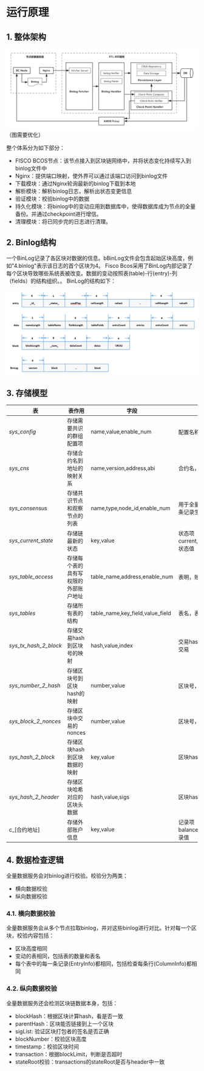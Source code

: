 # 运行原理

## 1. 整体架构

![arch](picture/architecture.png)（图需要优化）

整个体系分为如下部分：

- FISCO BCOS节点：该节点接入到区块链网络中，并将状态变化持续写入到binlog文件中
- Nginx：提供端口映射，使外界可以通过该端口访问到binlog文件
- 下载模块：通过Nginx轮询最新的binlog下载到本地
- 解析模块：解析binlog日志，解析出状态变更信息
- 验证模块：校验binlog中的数据
- 持久化模块：将binlog中的变动应用到数据库中，使得数据库成为节点的全量备份。并通过checkpoint进行增信。
- 清理模块：将已同步完的日志进行清理。


## 2. Binlog结构
一个BinLog记录了各区块对数据的信息。bBinLog文件会包含起始区块高度，例如"4.binlog"表示该日志的首个区块为4。
Fisco Bcos采用了BinLog内部记录了每个区块导致哪些系统表被改变。数据的变动按照表(table)-行(entry)-列（fields）的结构组织。。
BinLog的结构如下：

![binlog](picture/binlog.png)


## 3. 存储模型

| 表 |表作用| 字段 | 字段说明 |
| --- | --- | --- | --- |
|_sys_config_|存储需要共识的群组配置项	|name,value,enable_num|配置名称，配置值，该条记录生效块高|
|_sys_cns_|存储合约名到地址的映射关系	|name,version,address,abi|合约名，合约版本，合约地址，合约ABI|
|_sys_consensus_|存储共识节点和观察节点的列表|name,type,node_id,enable_num|用于全量查询的标记，节点类型，节点ID，该条记录生效块高|
|_sys_current_state_|存储链最新的状态	|key,value|状态项（目前有current_number/total_transaction_count），状态值|
|_sys_table_access_|存储每个表的具有写权限的外部账户地址|table_name,address,enable_num|表明，账号地址，该条记录生效块高|
|_sys_tables_|存储所有表的结构|table_name,key_field,value_field|表名，表主key的列名，表其他列的列名|
|_sys_tx_hash_2_block_|存储交易hash到区块号的映射	|hash,value,index|交易hash，交易所在的区块号，区块中第几条交易|
|_sys_number_2_hash_|存储区块号到区块hash的映射	|number,value|区块号，区块hash|
|_sys_block_2_nonces_|存储区块中交易的nonces		|number,value|区块号，该区块中的nonce列表|
|_sys_hash_2_block_|存储区块hash到区块数据的映射	|key,value|区块hash，区块序列化数据|
|_sys_hash_2_header_|存储区块哈希对应的区块头数据|hash,value,sigs|区块hash，区块头序列号数据，签名列表|
|c_[合约地址]|存储外部账户信息|key,value|记录项（目前有balance/nonce/code/codeHash/alive），记录值|


## 4. 数据检查逻辑

全量数据服务会对binlog进行校验。校验分为两类：
- 横向数据校验
- 纵向数据校验

### 4.1. 横向数据校验

全量数据服务会从多个节点拉取binlog，并对这些binlog进行对比。针对每一个区块，校验内容包括：
- 区块高度相同
- 变动的表相同，包括表的数量和表名
- 每个表中的每一条记录(EntryInfo)都相同，包括检查每条行(ColumnInfo)都相同

### 4.2. 纵向数据校验

全量数据服务还会检测区块链数据本身，包括：

- blockHash：根据区块计算hash，看是否一致
- parentHash：区块能否链接到上一个区块
- sigList: 验证区块打包者的签名是否正确
- blockNumber：校验区块高度
- timestamp：校验区块时间
- transaction：根据blockLimit，判断是否超时
- stateRoot校验：transactions的stateRoot是否与header中一致


